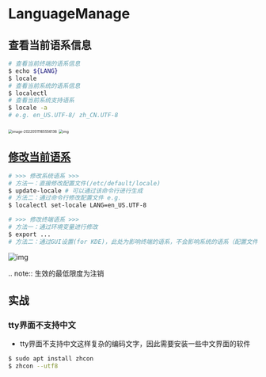 # LanguageManage

## 查看当前语系信息

```bash
# 查看当前终端的语系信息
$ echo ${LANG}
$ locale
# 查看当前系统的语系信息
$ localectl
# 查看当前系统支持语系
$ locale -a
# e.g. en_US.UTF-8/ zh_CN.UTF-8
```

<img src="https://natsu-akatsuki.oss-cn-guangzhou.aliyuncs.com/img/image-20220511165556136.png" alt="image-20220511165556136" style="zoom:50%;" />

<img src="https://natsu-akatsuki.oss-cn-guangzhou.aliyuncs.com/img/vwZa6waF2KX9SxJd.png!thumbnail" alt="img" style="zoom:50%;" />

## [修改当前语系](https://lintut.com/how-to-set-up-system-locale-on-ubuntu-18-04/)

```bash
# >>> 修改系统语系 >>>
# 方法一：直接修改配置文件(/etc/default/locale)
$ update-locale # 可以通过该命令行进行生成
# 方法二：通过命令行修改配置文件 e.g.
$ localectl set-locale LANG=en_US.UTF-8

# >>> 修改终端语系 >>>
# 方法一：通过环境变量进行修改
$ export ...
# 方法二：通过GUI设置(for KDE)，此处为影响终端的语系，不会影响系统的语系（配置文件/etc/default/locale不会被改动）
```

![img](https://natsu-akatsuki.oss-cn-guangzhou.aliyuncs.com/img/ITcSEtbaelh0YHur.png!thumbnail)

.. note:: 生效的最低限度为注销

## 实战

### tty界面不支持中文

- tty界面不支持中文这样复杂的编码文字，因此需要安装一些中文界面的软件

```bash
$ sudo apt install zhcon
$ zhcon --utf8
```

